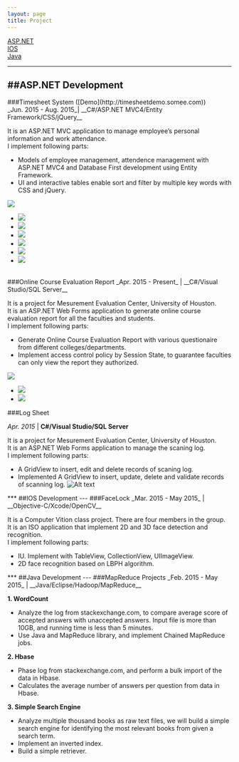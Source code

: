 ```yaml
---
layout: page
title: Project
---
```


[ASP.NET](#ASPNET)<br>
[IOS](#IOS)<br>
[Java](#Java)
<span id="ASPNET">
***
##ASP.NET Development
---
</span>

<span id="Timesheet">
###Timesheet System ([Demo](http://timesheetdemo.somee.com))<br>
_Jun. 2015 - Aug. 2015_| __C#/ASP.NET MVC4/Entity Framework/CSS/jQuery__

It is an ASP.NET MVC application to manage employee’s personal information and work attendance. <br>
I implement following parts:

- Models of employee management, attendence management with ASP.NET MVC4 and Database First development using Entity Framework.
- UI and interactive tables enable sort and filter by multiple key words with CSS and jQuery.
<img src="image/Timesheet1.jpg" id="mainImg1">
<div id="div1" onclick="changeImg(event,"mainImg1")" class="imgStyle">
	<ul class="imgStyle"> 
	   	<li class="imgStyle"><img src="image/Timesheet1.jpg"/></li>
	    <li class="imgStyle"><img src="image/Timesheet2.jpg"/></li>
	   	<li class="imgStyle"><img src="image/Timesheet3.jpg"/></li>
	    <li class="imgStyle"><img src="image/Timesheet4.jpg"/></li>
	    <li class="imgStyle"><img src="image/Timesheet5.jpg"/></li>
	    <li class="imgStyle"><img src="image/Timesheet6.jpg"/></li>
	</ul>
</div>
</span>
<br>

<span id="EvalRpt">
###Online Course Evaluation Report
_Apr. 2015 - Present_ | __C#/Visual Studio/SQL Server__

It is a project for Mesurement Evaluation Center, University of Houston.<br>
It is an ASP.NET Web Forms application to generate online course evaluation report for all the faculties and students.<br>
I implement following parts:

- Generate Online Course Evaluation Report with various questionaire from different colleges/departments.
- Implement access control policy by Session State, to guarantee faculties can only view the report they authorized.
<img src="image/eReport1.jpg" id="mainImg2">
<div id="div2" onclick="changeImg(event,"mainImg2")" class="imgStyle">
	<ul class="imgStyle"> 
	   	<li class="imgStyle"><img src="image/eReport1.jpg"/></li>
	    <li class="imgStyle"><img src="image/eReport2.jpg"  /></li>
	</ul>
</div>
</span>

<span id="LogSheet">
###Log Sheet

_Apr. 2015_ | __C#/Visual Studio/SQL Server__

It is a project for Mesurement Evaluation Center, University of Houston.<br>
It is an ASP.NET Web Forms application to manage the scaning log.<br>
I implement following parts:

- A GridView to insert, edit and delete records of scaning log.
- Implemented A GridView to insert, update, delete and validate records of scanning log. 
![Alt text](image/logsheet.jpg "Screenshot of Log Sheet")
</span>

<span id="IOS">
***
##IOS Development
---
</span>
###FaceLock
_Mar. 2015 - May 2015_ | __Objective-C/Xcode/OpenCV__

It is a Computer Vition class project. There are four members in the group.<br>
It is an ISO application that implement 2D and 3D face detection and recognition. <br>
I implement following parts:

- IU. Implement with TableView, CollectionView, UIImageView.
- 2D face recognition based on LBPH algorithm.

<span id="Java">
***
##Java Development
---
</span>
###MapReduce Projects
_Feb. 2015 - May 2015_ | __Java/Eclipse/Hadoop/MapReduce__<br>

__1. WordCount__

- Analyze the log from stackexchange.com, to compare average score of accepted answers with unaccepted answers. Input file is more than 10GB, and running time is less than 5 minutes.
-	Use Java and MapReduce library, and implement Chained MapReduce jobs.

__2. Hbase__

- Phase log from stackexchange.com, and perform a bulk import of the data in Hbase.
- Calculates the average number of answers per question from data in Hbase.

__3. Simple Search Engine__

- Analyze multiple thousand books as raw text files, we will build a simple search engine for identifying the most relevant books from given a search term. 
- Implement an inverted index.
- Build a simple retriever.



<script type="text/javascript">
	function changeImg(event,mainimg)
	{
		event = event || window.event;
		var targetElement = event.target || event.srcElement;
		document.getElementById(mainimg).src = targetElement.getAttribute("src");
	}
</script>
